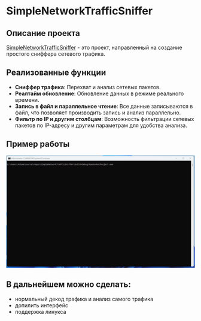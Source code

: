 ﻿# SimpleNetworkTrafficSniffer

## Описание проекта

[SimpleNetworkTrafficSniffer](https://github.com/DumDereDum/SimpleNetworkTrafficSniffer) - это проект, направленный на создание простого сниффера сетевого трафика.


## Реализованные функции

- **Сниффер трафика**: Перехват и анализ сетевых пакетов.
- **Реалтайм обновление**: Обновление данных в режиме реального времени.
- **Запись в файл и параллельное чтение**: Все данные записываются в файл, что позволяет производить запись и анализ параллельно.
- **Фильтр по IP и другим столбцам**: Возможность фильтрации сетевых пакетов по IP-адресу и другим параметрам для удобства анализа.

## Пример работы

![Пример работы SimpleNetworkTrafficSniffer](https://github.com/DumDereDum/SimpleNetworkTrafficSniffer/blob/main/demo.gif)

## В дальнейшем можно сделать:
* нормальный декод трафика и анализ самого трафика
* допилить интерфейс
* поддержка линукса